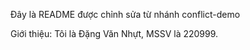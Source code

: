 Đây là README được chỉnh sửa từ nhánh conflict-demo

Giới thiệu: Tôi là Đặng Văn Nhựt, MSSV là 220999.

